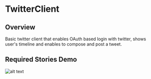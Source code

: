 # TwitterClient

## Overview
Basic twitter client that enables OAuth based login with twitter, shows user's timeline and enables to compose and post a tweet.

## Required Stories Demo
![alt text](https://raw.githubusercontent.com/snambi/android_twitter_client/master/demos/twitterclient1.gif "First Version Demo")
